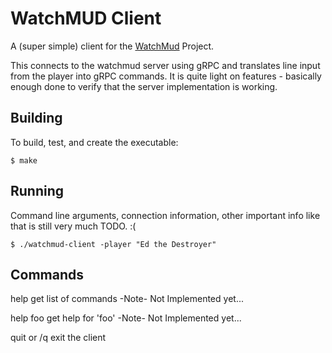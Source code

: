 # WatchMUD Client

A (super simple) client for the [WatchMud](http://github.com/trasa/watchmud) Project.

This connects to the watchmud server using gRPC and translates
line input from the player into gRPC commands. It is quite
light on features - basically enough done to verify that the server
implementation is working.

## Building

To build, test, and create the executable:

    $ make
  
## Running

Command line arguments, connection information, other important info
like that is still very much TODO. :( 

    $ ./watchmud-client -player "Ed the Destroyer"
    
## Commands

help
    get list of commands -Note- Not Implemented yet...

help foo
    get help for 'foo' -Note- Not Implemented yet...

quit or /q
    exit the client

